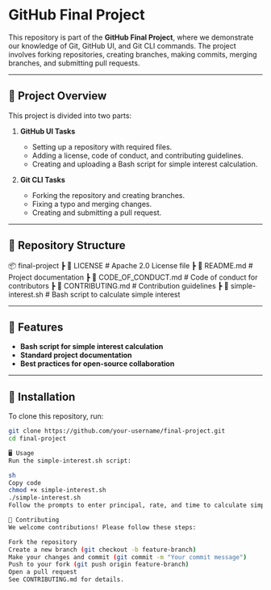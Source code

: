 # GitHub Final Project

This repository is part of the **GitHub Final Project**, where we demonstrate our knowledge of Git, GitHub UI, and Git CLI commands. The project involves forking repositories, creating branches, making commits, merging branches, and submitting pull requests.

---

## 📌 Project Overview  

This project is divided into two parts:  

1. **GitHub UI Tasks**  
   - Setting up a repository with required files.  
   - Adding a license, code of conduct, and contributing guidelines.  
   - Creating and uploading a Bash script for simple interest calculation.  

2. **Git CLI Tasks**  
   - Forking the repository and creating branches.  
   - Fixing a typo and merging changes.  
   - Creating and submitting a pull request.  

---

## 📂 Repository Structure  
📦 final-project
┣ 📜 LICENSE # Apache 2.0 License file
┣ 📜 README.md # Project documentation
┣ 📜 CODE_OF_CONDUCT.md # Code of conduct for contributors
┣ 📜 CONTRIBUTING.md # Contribution guidelines
┣ 📜 simple-interest.sh # Bash script to calculate simple interest


---

## 🚀 Features  

- **Bash script for simple interest calculation**  
- **Standard project documentation**  
- **Best practices for open-source collaboration**  

---

## 🔧 Installation  

To clone this repository, run:  

```sh
git clone https://github.com/your-username/final-project.git
cd final-project

🖥️ Usage
Run the simple-interest.sh script:

sh
Copy code
chmod +x simple-interest.sh
./simple-interest.sh
Follow the prompts to enter principal, rate, and time to calculate simple interest.

🤝 Contributing
We welcome contributions! Please follow these steps:

Fork the repository
Create a new branch (git checkout -b feature-branch)
Make your changes and commit (git commit -m "Your commit message")
Push to your fork (git push origin feature-branch)
Open a pull request
See CONTRIBUTING.md for details.
